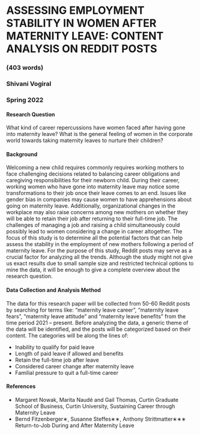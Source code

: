 # ASSESSING EMPLOYMENT STABILITY IN WOMEN AFTER MATERNITY LEAVE: CONTENT ANALYSIS ON REDDIT POSTS 
### (403 words)
### Shivani Vogiral
### Spring 2022

#### Research Question
What kind of career repercussions have women faced after having gone into maternity leave? What is the general feeling of women in the corporate world towards taking maternity leaves to nurture their children?

#### Background
Welcoming a new child requires commonly requires working mothers to face challenging decisions related to balancing career obligations and caregiving responsibilities for their newborn child. During their career, working women who have gone into maternity leave may notice some transformations to their job once their leave comes to an end. Issues like gender bias in companies may cause women to have apprehensions about going on maternity leave. Additionally, organizational changes in the workplace may also raise concerns among new mothers on whether they will be able to retain their job after returning to their full-time job. The challenges of managing a job and raising a child simultaneously could possibly lead to women considering a change in career altogether. The focus of this study is to determine all the potential factors that can help assess the stability in the employment of new mothers following a period of maternity leave.
For the purpose of this study, Reddit posts may serve as a crucial factor for analyzing all the trends. Although the study might not give us exact results due to small sample size and restricted technical options to mine the data, it will be enough to give a complete overview about the research question.
#### Data Collection and Analysis Method
The data for this research paper will be collected from 50-60 Reddit posts by searching for terms like: “maternity leave career”, “maternity leave fears”, “maternity leave attitude” and “maternity leave benefits” from the time period 2021 – present. Before analyzing the data, a generic theme of the data will be identified, and the posts will be categorized based on their content. The categories will be along the lines of:
- Inability to qualify for paid leave
- Length of paid leave if allowed and benefits
- Retain the full-time job after leave
- Considered career change after maternity leave
- Familial pressure to quit a full-time career

#### References
- Margaret Nowak, Marita Naudé and Gail Thomas, Curtin Graduate School of Business, Curtin University,
Sustaining Career through Maternity Leave
- Bernd Fitzenberger∗, Susanne Steffes∗∗, Anthony Strittmatter∗∗∗ Return-to-Job During and After Maternity
Leave

